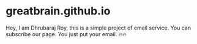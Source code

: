 ﻿# greatbrain.github.io
Hey, I am Dhrubaraj Roy, this is a simple project of email service. You can subscribe our page. You just put your email.
🔥🔥
